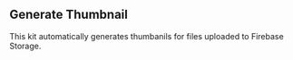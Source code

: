 ## Generate Thumbnail ##

This kit automatically generates thumbanils for files uploaded to
Firebase Storage.
